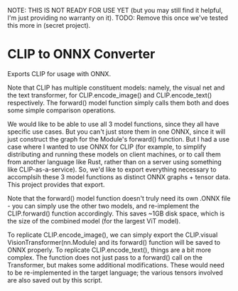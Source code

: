 NOTE: THIS IS NOT READY FOR USE YET (but you may still find it helpful, I'm just providing no warranty on it). TODO: Remove this once we've tested this more in (secret project).

# CLIP to ONNX Converter

Exports CLIP for usage with ONNX.

Note that CLIP has multiple constituent models: namely, the visual net and the text transformer, for CLIP.encode_image() and CLIP.encode_text() respectively. The forward() model function simply calls them both and does some simple comparison operations.

We would like to be able to use all 3 model functions, since they all have specific use cases.
But you can't just store them in one ONNX, since it will just construct the graph for the Module's forward() function.
But I had a use case where I wanted to use ONNX for CLIP (for example, to simplify distributing and running these models on client machines, or to call them from another language like Rust, rather than on a server using something like CLIP-as-a-service).
So, we'd like to export everything necessary to accomplsih these 3 model functions as distinct ONNX graphs + tensor data.
This project provides that export.

Note that the forward() model function doesn't truly need its own .ONNX file - you can simply use the other two models, and re-implement the CLIP.forward() function accordingly. This saves ~1GB disk space, which is the size of the combined model (for the largest ViT model).

To replicate CLIP.encode_image(), we can simply export the CLIP.visual VisionTransformer(nn.Module) and its forward() function will be saved to ONNX properly.
To replicate CLIP.encode_text(), things are a bit more complex. The function does not just pass to a forward() call on the Transformer, but makes some additional modifications. These would need to be re-implemented in the target language; the various tensors involved are also saved out by this script.

